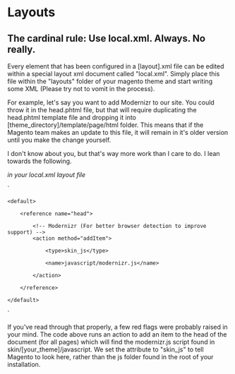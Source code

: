# Layouts

## The cardinal rule: Use local.xml. Always. No really.

Every element that has been configured in a [layout].xml file can be edited within a special layout xml document called "local.xml". 
Simply place this file within the "layouts" folder of your magento theme and start writing some XML (Please try not to vomit in the process).

For example, let's say you want to add Modernizr to our site. You could throw it in the head.phtml file, but that will require duplicating the
head.phtml template file and dropping it into [theme_directory]/template/page/html folder. This means that if the Magento team makes an update to this file, it will remain
in it's older version until you make the change yourself. 

I don't know about you, but that's way more work than I care to do. I lean towards the following.

*in your local.xml layout file*

`<layout version="0.1.0">

    <default>
    
        <reference name="head">
        
            <!-- Modernizr (For better browser detection to improve support) -->
            <action method="addItem">
            
                <type>skin_js</type>
                
                <name>javascript/modernizr.js</name>
                
            </action>
            
        </reference>
        
    </default>
    
</layout>`

If you've read through that properly, a few red flags were probably raised in your mind. The code above runs an action to add an item to the head of the document (for all pages)
which will find the modernizr.js script found in skin/[your_theme]/javascript. We set the <type> attribute to "skin_js" to tell Magento to look here, rather than the js folder found in the root of your installation.